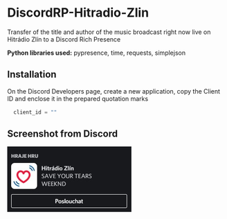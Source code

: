 # DiscordRP-Hitradio-Zlin

Transfer of the title and author of the music broadcast right now live on Hitrádio Zlín to a Discord Rich Presence

**Python libraries used:** pypresence, time, requests, simplejson

## Installation 

On the Discord Developers page, create a new application, copy the Client ID and enclose it in the prepared quotation marks

```python 
  client_id = ""
```

## Screenshot from Discord

![App Screenshot](https://raw.githubusercontent.com/jacobv-dev/DiscordRP-Hitradio-Zlin/main/1.jpg)
